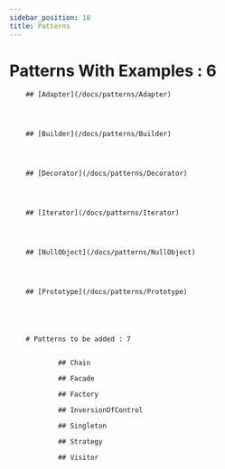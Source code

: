 ```yaml
---
sidebar_position: 10
title: Patterns
---
```


# Patterns With Examples :  6


        ## [Adapter](/docs/patterns/Adapter)



    
        ## [Builder](/docs/patterns/Builder)



    
        ## [Decorator](/docs/patterns/Decorator)



    
        ## [Iterator](/docs/patterns/Iterator)



    
        ## [NullObject](/docs/patterns/NullObject)



    
        ## [Prototype](/docs/patterns/Prototype)



    

        # Patterns to be added : 7


                ## Chain
            
                ## Facade
            
                ## Factory
            
                ## InversionOfControl
            
                ## Singleton
            
                ## Strategy
            
                ## Visitor
                